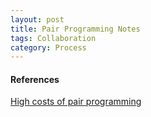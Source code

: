 ```yaml
---
layout: post
title: Pair Programming Notes
tags: Collaboration
category: Process
---
```


#### References ####

[High costs of pair programming](http://namcookanalytics.com/high-costs-and-negative-value-of-pair-programming/)  
